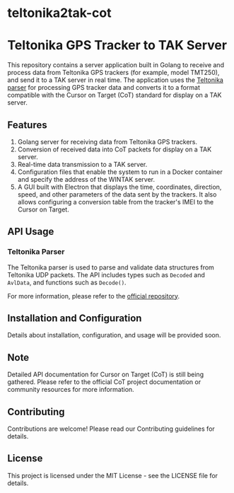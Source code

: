 # teltonika2tak-cot

# Teltonika GPS Tracker to TAK Server

This repository contains a server application built in Golang to receive and process data from Teltonika GPS trackers (for example, model TMT250), and send it to a TAK server in real time. The application uses the [Teltonika parser](https://github.com/filipkroca/teltonikaparser) for processing GPS tracker data and converts it to a format compatible with the Cursor on Target (CoT) standard for display on a TAK server.

## Features

1. Golang server for receiving data from Teltonika GPS trackers.
2. Conversion of received data into CoT packets for display on a TAK server.
3. Real-time data transmission to a TAK server.
4. Configuration files that enable the system to run in a Docker container and specify the address of the WINTAK server.
5. A GUI built with Electron that displays the time, coordinates, direction, speed, and other parameters of the data sent by the trackers. It also allows configuring a conversion table from the tracker's IMEI to the Cursor on Target.

## API Usage

### Teltonika Parser

The Teltonika parser is used to parse and validate data structures from Teltonika UDP packets. The API includes types such as `Decoded` and `AvlData`, and functions such as `Decode()`.

For more information, please refer to the [official repository](https://github.com/filipkroca/teltonikaparser).

## Installation and Configuration

Details about installation, configuration, and usage will be provided soon.

## Note

Detailed API documentation for Cursor on Target (CoT) is still being gathered. Please refer to the official CoT project documentation or community resources for more information.

## Contributing

Contributions are welcome! Please read our Contributing guidelines for details.

## License

This project is licensed under the MIT License - see the LICENSE file for details.
